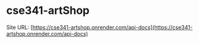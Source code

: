 # cse341-artShop
Site URL: [https://cse341-artshop.onrender.com/api-docs](https://cse341-artshop.onrender.com/api-docs)
